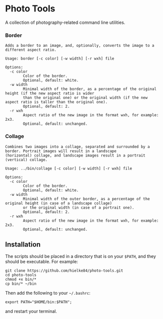 # Photo Tools

A collection of photography-related command line utilities.

### Border

```
Adds a border to an image, and, optionally, converts the image to a different aspect ratio.

Usage: border [-c color] [-w width] [-r wxh] file

Options:
  -c color
        Color of the border.
        Optional, default: white.
  -w width
        Minimal width of the border, as a percentage of the original height (if the new aspect ratio is wider
        than the original one) or the original width (if the new aspect ratio is taller than the original one).
        Optional, default: 2.
  -r wxh
        Aspect ratio of the new image in the format wxh, for example: 2x3.
        Optional, default: unchanged.
```

### Collage

```
Combines two images into a collage, separated and surrounded by a border. Portrait images will result in a landscape
(horizontal) collage, and landscape images result in a portrait (vertical) collage.

Usage: ../bin/collage [-c color] [-w width] [-r wxh] file

Options:
  -c color
        Color of the border.
        Optional, default: white.
  -w width
        Minimal width of the outer border, as a percentage of the original height (in case of a landscape collage)
        or the original width (in case of a portrait one).
        Optional, default: 2.
  -r wxh
        Aspect ratio of the new image in the format wxh, for example: 2x3.
        Optional, default: unchanged.
```

## Installation

The scripts should be placed in a directory that is on your `$PATH`, and they should be executable. For example:

```shell
git clone https://github.com/hielke84/photo-tools.git
cd photo-tools
chmod +x bin/*
cp bin/* ~/bin
```

Then add the following to your `~/.bashrc`:

```shell
export PATH="$HOME/bin:$PATH";
```

and restart your terminal.
